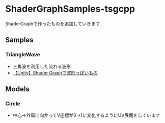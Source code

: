 # ShaderGraphSamples-tsgcpp
ShaderGraphで作ったものを追加していきます

## Samples

### TriangleWave
- 三角波を利用した流れる波形
- [【Unity】Shader Graphで波形っぽいもの](https://tsgcpp.hateblo.jp/entry/2020/09/11/010609)

## Models
### Circle
- 中心->外周に向かってV座標が0->1に変化するようにUV展開をしています
